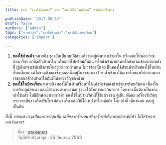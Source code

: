 ```yaml
---
title: คำว่า “ของใช้ส่วนตัว” และ “ของใช้ในบ้านเรือน” รวมถึงอะไรบ้าง

publishDate: "2017-08-24"
draft: false
authors: ["admin"]
tags: ["การนำเข้า","ของใช้ส่วนตัว","ของใช้ในบ้านเรือน"]
categories: ['Import']

---
```


1. **ของใช้ส่วนตัว** หมายถึง ของอันเป็นสมบัติส่วนตัวของผู้เดินทางเข้ามาใน หรือออกไปนอก ราชอาณาจักร นำติดตัวเข้ามาใน หรือออกไปพร้อมกับตน หรือส่งเข้ามาก่อนหรือส่งตามเข้ามาภายหลังที่ ผู้เดินทางเข้ามาถึงภายในระยะเวลากำหนด ไม่ว่าของนั้นจะเป็นของใช้ส่วนตัวหรือของใช้ในบ้านเรือนก็ตาม แต่ไม่รวมถึงของซึ่งบุคคลซึ่งอยู่ในราชอาณาจักร สั่งเข้ามาใช้เองหรือของที่ส่งจากนอกราชอาณาจักรเข้ามาให้กันเป็นของขวัญของฝาก
2. **ของใช้ในบ้านเรือน** หมายถึง ของใช้ในบ้านเรือนที่ใช้แล้วที่เจ้าของนำเข้ามาพร้อมกับตน เนื่องในการย้ายภูมิลำเนา และมีจำนวนเหมาะสมแก่ฐานะได้รับการยกเว้นอากร โดยของนั้นต้องเป็นของเก่าใช้แล้ว ไม่มีลักษณะทางการค้า ของใช้ในบ้านเรือนที่ใช้แล้ว เช่น ตู้เย็น พัดลม เครื่องรับวิทยุกระจายเสียง เครื่องรับโทรทัศน์ เครื่องเล่นวีดีโอเทป เครื่องซักผ้า โต๊ะ เก้าอี้ เตียงนอน และตู้ เป็นต้น

ทั้งนี้ *รถยนต์ อาวุธปืนและกระสุนปืน เสบียง เครื่องดนตรี เครื่องกีฬาและอุปกรณ์กีฬา ไม่ได้รับการยกเว้นอากร*

> ที่มา : [กรมศุลกากร](http://www.customs.go.th/cont_strc_faq.php?lang=th&top_menu=menu_homepage&left_menu=menu_center_004&ini_menu=&current_id=14232832414c505e4e464b4b464b48)   
> วันที่ปรับปรุงล่าสุด : 25 กันยายน 2563